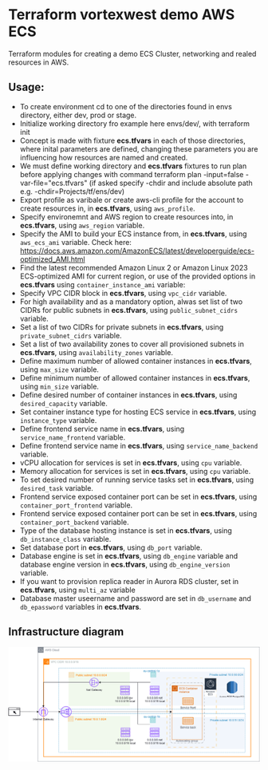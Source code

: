 # Terraform vortexwest demo AWS ECS 

Terraform modules for creating a demo ECS Cluster, networking and realed resources in AWS.

## Usage:

* To create environment cd to one of the directories found in envs directory, either dev, prod or stage.
* Initialize working directory fro example here envs/dev/, with terraform init
* Concept is made with fixture **ecs.tfvars** in each of those directories, where inital parameters are defined, changing these parameters you are influencing how resources are named and created.
* We must define working directory and **ecs.tfvars** fixtures to run plan before applying changes with command terraform plan -input=false -var-file="ecs.tfvars" (if asked specify -chdir and include absolute path e.g. -chdir=Projects/tf/ens/dev)
* Export profile as varibale or create aws-cli profile for the account to create resources in, in **ecs.tfvars**, using `aws_profile`.
* Specify environemnt and AWS region to create resources into, in **ecs.tfvars**, using `aws_region` variable.
* Specify the AMI to build your ECS instance from, in **ecs.tfvars**, using `aws_ecs_ami` variable. Check here: https://docs.aws.amazon.com/AmazonECS/latest/developerguide/ecs-optimized_AMI.html
* Find the latest recommended Amazon Linux 2 or Amazon Linux 2023 ECS-optimized AMI for current region, or use of the provided options in **ecs.tfvars** using `container_instance_ami` variable:
* Specify VPC CIDR block in **ecs.tfvars**, using `vpc_cidr` variable.
* For high availability and as a mandatory option, alwas set list of two CIDRs for public subnets in **ecs.tfvars**, using `public_subnet_cidrs` variable.
* Set a list of two CIDRs for private subnets in **ecs.tfvars**, using `private_subnet_cidrs` variable.
* Set a list of two availability zones to cover all provisioned subnets in **ecs.tfvars**, using `availability_zones` variable.
* Define maximum number of allowed container instances in **ecs.tfvars**, using `max_size` variable.
* Define minimum number of allowed container instances in **ecs.tfvars**, using `min_size` variable.
* Define desired number of container instances in **ecs.tfvars**, using `desired_capacity` variable.
* Set container instance type for hosting ECS service in **ecs.tfvars**, using `instance_type` variable.
* Define frontend service name in **ecs.tfvars**, using `service_name_frontend` variable.
* Define frontend service name in **ecs.tfvars**, using `service_name_backend` variable.
* vCPU allocation for services is set in **ecs.tfvars**, using `cpu` variable.
* Memory allocation for services is set in **ecs.tfvars**, using `cpu` variable.
* To set desired number of running service tasks set in **ecs.tfvars**, using `desired_task` variable.
* Frontend service exposed container port can be set in **ecs.tfvars**, using `container_port_frontend` variable.
* Frontend service exposed container port can be set in **ecs.tfvars**, using `container_port_backend` variable.
* Type of the database hosting instance is set in **ecs.tfvars**, using `db_instance_class` variable.
* Set database port in **ecs.tfvars**, using `db_port` variable.
* Database engine is set in **ecs.tfvars**, using `db_engine` variable and database engine version in **ecs.tfvars**, using `db_engine_version` variable.
* If you want to provision replica reader in Aurora RDS cluster, set in **ecs.tfvars**, using `multi_az` variable
* Database master useername and password are set in `db_username` and `db_epassword` variables in **ecs.tfvars**. 

## Infrastructure diagram

![Terraform module structure](images/infrastructure_diagram.drawio.png)
